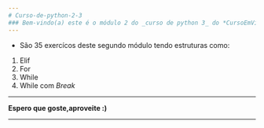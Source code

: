 ```yaml
---
# Curso-de-python-2-3
### Bem-vindo(a) este é o módulo 2 do _curso de python 3_ do *CursoEmVídeo*
---
```

- São 35 exercícos deste segundo módulo tendo estruturas como:
 1. Elif
 1. For
 1. While
 1. While com *Break*
---
 **Espero que goste,aproveite :)**
***
